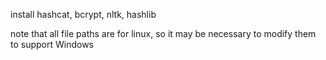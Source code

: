 install hashcat, bcrypt, nltk, hashlib

note that all file paths are for linux, so it may be necessary to modify them to support Windows
